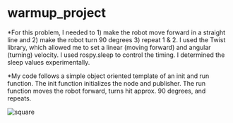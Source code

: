 # warmup_project

*For this problem, I needed to 1) make the robot move forward in a straight line and 2) make the robot turn 90 degrees 3) repeat 1 & 2. I used the Twist library, which allowed me to set a linear (moving forward) and angular (turning) velocity. I used rospy.sleep to control the timing. I determined the sleep values experimentally. 

*My code follows a simple object oriented template of an init and run function. The init function initializes the node and publisher. The run function moves the robot forward, turns hit approx. 90 degrees, and repeats.

![square](./square.gif)
